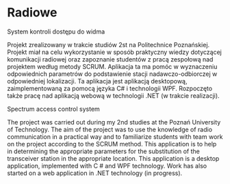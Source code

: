 # Radiowe
System kontroli dostępu do widma

Projekt zrealizowany w trakcie studiów 2st na Politechnice Poznańskiej. Projekt miał na celu wykorzystanie w sposób praktyczny wiedzy dotyczącej komunikacji radiowej oraz zapoznanie studentów z pracą zespołową nad projektem według metody SCRUM.
Aplikacja ta ma pomóc w wyznaczeniu odpowiednich parametrów do podstawienie stacji nadawczo-odbiorczej w odpowiedniej lokalizacji.
Ta aplikacja jest aplikacją desktopową, zaimplementowaną za pomocą języka C# i technologii WPF. 
Rozpoczęto także pracę nad aplikacją webową w technologii .NET (w trakcie realizacji).


Spectrum access control system

The project was carried out during my 2nd studies at the Poznań University of Technology. The aim of the project was to use the knowledge of radio communication in a practical way and to familiarize students with team work on the project according to the SCRUM method.
This application is to help in determining the appropriate parameters for the substitution of the transceiver station in the appropriate location.
This application is a desktop application, implemented with C # and WPF technology.
Work has also started on a web application in .NET technology (in progress).
